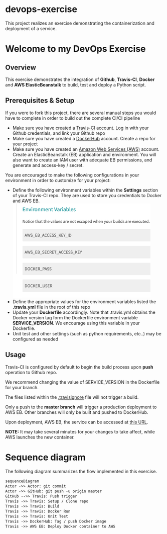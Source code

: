 # devops-exercise
This project realizes an exercise demonstrating the containerization and deployment of a service.

# Welcome to my DevOps Exercise


## Overview

This exercise demonstrates the integration of **Github**, **Travis-CI**, **Docker** and **AWS ElasticBeanstalk** to build, test and deploy a Python script.

## Prerequisites & Setup
If you were to fork this project, there are several manual steps you would have to complete in order to build out the complete CI/CI pipeline

 - Make sure you have created a [Travis-CI](https://travis-ci.com/) account.  Log in with your Github credentials, and link your Github repo
 - Make sure you have created a [DockerHub](https://hub.docker.com/) account.  Create a repo for your project
 - Make sure you have created an [Amazon Web Services (AWS)](https://aws.amazon.com/) account.  Create an ElasticBeanstalk (EB) application and environment.  You will also want to create an IAM user with adequate EB permissions, and generate and access-key / secret.

You are encouraged to make the following configurations in your environment in order to customize for your project:

 - Define the following environment variables within the **Settings** section of your Travis-CI repo.  They are used to store you credentials to Docker and AWS EB.
![Travis-CI Environment Variables](https://github.com/dnissimi/devops-exercise/blob/master/images/Screen%20Shot%202018-10-15%20at%203.45.43.png?raw=true)
 - Define the appropriate values for the environment variables listed the **.travis.yml** file in the root of this repo
 - Update your **Dockerfile** accordingly.  Note that .travis.yml obtains the Docker version tag form the Dockerfile environment variable **SERVICE_VERSION**.  We encourage using this variable in your Dockerfile.
 - Unit test and other settings (such as python requirements, etc..) may be configured as needed
 
## Usage

Travis-CI is configured by default to begin the build process upon **push** operation to Github repo.

We recommend changing the value of SERVICE_VERSION in the Dockerfile for your branch. 

The files listed within the [.travisignore](https://github.com/dnissimi/devops-exercise/blob/master/.travisignore) file will not trigger a build.

Only a push to the **master branch** will trigger a production deployment to AWS EB.  Other branches will only be built and pushed to DockerHub.

Upon deployment, AWS EB, the service can be accessed at [this URL](http://devopsexercise-env.94vr5xphmw.eu-west-1.elasticbeanstalk.com/api/v1.0/about). 

**NOTE:**  It may take several minutes for your changes to take affect, while AWS launches the new container.


# Sequence diagram

The following  diagram summarizes the flow implemented in this exercise.

```mermaid
sequenceDiagram
Actor ->> Actor: git commit
Actor ->> GitHub: git push -u origin master
GitHub -->> Travis: Push trigger
Travis ->> Travis: Setup / Clone repo
Travis ->> Travis: Build
Travis ->> Travis: Docker Run
Travis ->> Travis: Unit Test
Travis ->> DockerHub: Tag / push Docker image
Travis ->> AWS EB: Deploy Docker container to AWS
